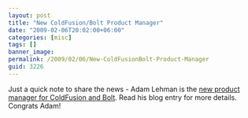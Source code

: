 ```yaml
---
layout: post
title: "New ColdFusion/Bolt Product Manager"
date: "2009-02-06T20:02:00+06:00"
categories: [misc]
tags: []
banner_image: 
permalink: /2009/02/06/New-ColdFusionBolt-Product-Manager
guid: 3226
---
```


Just a quick note to share the news - Adam Lehman is the <a href="http://www.adrocknaphobia.com/post.cfm/new-product-manager-for-coldfusion-bolt">new product manager for ColdFusion and Bolt</a>. Read his blog entry for more details. Congrats Adam!